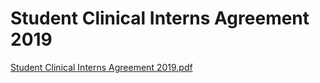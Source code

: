 # Student Clinical Interns Agreement 2019

[Student Clinical Interns Agreement 2019.pdf](Student%20Clinical%20Interns%20Agreement%202019%206a9da2c9aac945e6801fbd1ab76446f7/Student_Clinical_Interns_Agreement_2019.pdf)